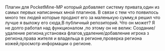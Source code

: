 Плагин для PocketMine-MP который добавляет систему привата,один из самых первых написанных мной плагинов.
В связи с тем что появилось много тех людей которые продают его за маленькую сумму,я решил что лучше я выложу его сюда,В публичный репозиторий.
Что он может?
Я не долго работал над функционалом ,по этому он не велик:
Создание/удаление региона,установка флагов,удаление/добавление игрока з региона,права жителя и владельца в регионе,проверка региона кожей,просмотр информации о регионе.
